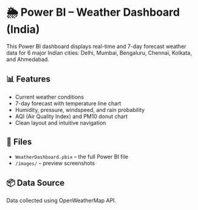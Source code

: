 # 🌦️ Power BI – Weather Dashboard (India)

This Power BI dashboard displays real-time and 7-day forecast weather data for 6 major Indian cities: Delhi, Mumbai, Bengaluru, Chennai, Kolkata, and Ahmedabad.

## 📊 Features

- Current weather conditions
- 7-day forecast with temperature line chart
- Humidity, pressure, windspeed, and rain probability
- AQI (Air Quality Index) and PM10 donut chart
- Clean layout and intuitive navigation

## 📁 Files

- `WeatherDashboard.pbix` – the full Power BI file
- `/images/` – preview screenshots

## 📦 Data Source

Data collected using OpenWeatherMap API.
